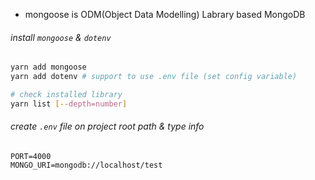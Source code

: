- mongoose is ODM(Object Data Modelling) Labrary based MongoDB  
  
###### install `mongoose` & `dotenv`
```sh
yarn add mongoose
yarn add dotenv # support to use .env file (set config variable)

# check installed library
yarn list [--depth=number]
```
  
###### create `.env` file on project root path & type info
```
PORT=4000
MONGO_URI=mongodb://localhost/test
```
  

